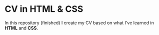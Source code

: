 # CV in HTML & CSS

In this repository (finished) I create my CV based on what I've learned in **HTML** and **CSS**.
